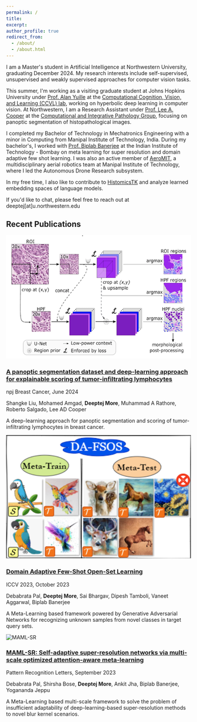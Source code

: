 ```yaml
---
permalink: /
title:
excerpt:
author_profile: true
redirect_from: 
  - /about/
  - /about.html
---
```


I am a Master's student in Artificial Intelligence at Northwestern University, graduating December 2024. My research interests include self-supervised, unsupervised and weakly supervised approaches for computer vision tasks.

This summer, I'm working as a visiting graduate student at Johns Hopkins University under [Prof. Alan Yuille](https://www.cs.jhu.edu/~ayuille/) at the [Computational Cognition, Vision, and Learning (CCVL) lab](https://ccvl.jhu.edu/), working on hyperbolic deep learning in computer vision. At Northwestern, I am a Research Assistant under [Prof. Lee A. Cooper](https://www.mccormick.northwestern.edu/research-faculty/directory/affiliated/cooper-lee.html) at the [Computational and Integrative Pathology Group](https://www.pathdata.io/), focusing on panoptic segmentation of histopathological images.

I completed my Bachelor of Technology in Mechatronics Engineering with a minor in Computing from Manipal Institute of Technology, India. During my bachelor's, I worked with [Prof. Biplab Banerjee](https://biplab-banerjee.github.io/) at the Indian Institute of Technology - Bombay on meta learning for super resolution and domain adaptive few shot learning. I was also an active member of [AeroMIT](https://www.aeromit.in/), a multidisciplinary aerial robotics team at Manipal Institute of Technology, where I led the Autonomous Drone Research subsystem.

In my free time, I also like to contribute to [HistomicsTK](https://github.com/DigitalSlideArchive/HistomicsTK) and analyze learned embedding spaces of language models.

If you'd like to chat, please feel free to reach out at deeptej[at]u.northwestern.edu

## Recent Publications

<div class="publications">
  <div class="publication">
    <img src="/images/panoptic-segmentation.png" alt="Panoptic Segmentation" class="publication-image">
    <div class="publication-content">
      <div class="publication-header">
        <h3><a href="https://www.nature.com/articles/s41523-024-00663-1" target="_blank">A panoptic segmentation dataset and deep-learning approach for explainable scoring of tumor-infiltrating lymphocytes</a></h3>
        <p class="publication-info">npj Breast Cancer, June 2024</p>
        <p class="authors">Shangke Liu, Mohamed Amgad, <strong>Deeptej More</strong>, Muhammad A Rathore, Roberto Salgado, Lee AD Cooper</p>
      </div>
      <p>A deep-learning approach for panoptic segmentation and scoring of tumor-infiltrating lymphocytes in breast cancer.</p>
    </div>
  </div>
  
  <div class="publication">
    <img src="/images/domain-adaptive.png" alt="Domain Adaptive Few-Shot" class="publication-image">
    <div class="publication-content">
      <div class="publication-header">
        <h3><a href="https://openaccess.thecvf.com/content/ICCV2023/papers/Pal_Domain_Adaptive_Few-Shot_Open-Set_Learning_ICCV_2023_paper.pdf" target="_blank">Domain Adaptive Few-Shot Open-Set Learning</a></h3>
        <p class="publication-info">ICCV 2023, October 2023</p>
        <p class="authors">Debabrata Pal, <strong>Deeptej More</strong>, Sai Bhargav, Dipesh Tamboli, Vaneet Aggarwal, Biplab Banerjee</p>
      </div>
      <p>A Meta-Learning based framework powered by Generative Adversarial Networks for recognizing unknown samples from novel classes in target query sets.</p>
    </div>
  </div>
  
  <div class="publication">
    <img src="/images/maml-sr.png" alt="MAML-SR" class="publication-image">
    <div class="publication-content">
      <div class="publication-header">
        <h3><a href="https://www.sciencedirect.com/science/article/pii/S0167865523002246" target="_blank">MAML-SR: Self-adaptive super-resolution networks via multi-scale optimized attention-aware meta-learning</a></h3>
        <p class="publication-info">Pattern Recognition Letters, September 2023</p>
        <p class="authors">Debabrata Pal, Shirsha Bose, <strong>Deeptej More</strong>, Ankit Jha, Biplab Banerjee, Yogananda Jeppu</p>
      </div>
      <p>A Meta-Learning based multi-scale framework to solve the problem of insufficient adaptability of deep-learning-based super-resolution methods to novel blur kernel scenarios.</p>
    </div>
  </div>
</div>

<!-- <a href="/publications/" class="btn btn--primary">View All Publications</a> -->